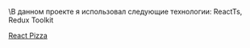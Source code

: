 \В данном проекте я использовал следующие технологии: ReactTs, Redux Toolkit

[React Pizza](https://react-pizza-alpha-one.vercel.app)
